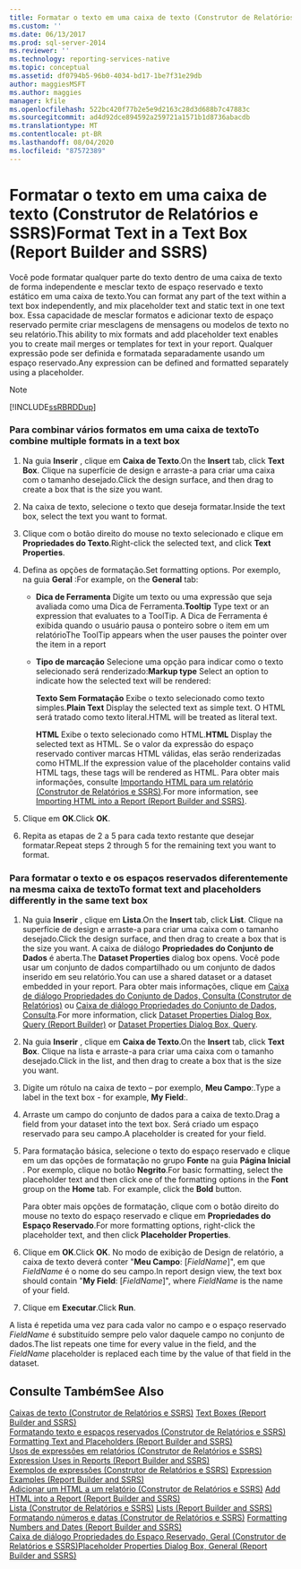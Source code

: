 ```yaml
---
title: Formatar o texto em uma caixa de texto (Construtor de Relatórios e SSRS) | Microsoft Docs
ms.custom: ''
ms.date: 06/13/2017
ms.prod: sql-server-2014
ms.reviewer: ''
ms.technology: reporting-services-native
ms.topic: conceptual
ms.assetid: df0794b5-96b0-4034-bd17-1be7f31e29db
author: maggiesMSFT
ms.author: maggies
manager: kfile
ms.openlocfilehash: 522bc420f77b2e5e9d2163c28d3d688b7c47883c
ms.sourcegitcommit: ad4d92dce894592a259721a1571b1d8736abacdb
ms.translationtype: MT
ms.contentlocale: pt-BR
ms.lasthandoff: 08/04/2020
ms.locfileid: "87572389"
---
```

# <a name="format-text-in-a-text-box-report-builder-and-ssrs"></a><span data-ttu-id="e7996-102">Formatar o texto em uma caixa de texto (Construtor de Relatórios e SSRS)</span><span class="sxs-lookup"><span data-stu-id="e7996-102">Format Text in a Text Box (Report Builder and SSRS)</span></span>
  <span data-ttu-id="e7996-103">Você pode formatar qualquer parte do texto dentro de uma caixa de texto de forma independente e mesclar texto de espaço reservado e texto estático em uma caixa de texto.</span><span class="sxs-lookup"><span data-stu-id="e7996-103">You can format any part of the text within a text box independently, and mix placeholder text and static text in one text box.</span></span> <span data-ttu-id="e7996-104">Essa capacidade de mesclar formatos e adicionar texto de espaço reservado permite criar mesclagens de mensagens ou modelos de texto no seu relatório.</span><span class="sxs-lookup"><span data-stu-id="e7996-104">This ability to mix formats and add placeholder text enables you to create mail merges or templates for text in your report.</span></span> <span data-ttu-id="e7996-105">Qualquer expressão pode ser definida e formatada separadamente usando um espaço reservado.</span><span class="sxs-lookup"><span data-stu-id="e7996-105">Any expression can be defined and formatted separately using a placeholder.</span></span>  
  
> [!NOTE]  
>  [!INCLUDE[ssRBRDDup](../../includes/ssrbrddup-md.md)]  
  
### <a name="to-combine-multiple-formats-in-a-text-box"></a><span data-ttu-id="e7996-106">Para combinar vários formatos em uma caixa de texto</span><span class="sxs-lookup"><span data-stu-id="e7996-106">To combine multiple formats in a text box</span></span>  
  
1.  <span data-ttu-id="e7996-107">Na guia **Inserir** , clique em **Caixa de Texto**.</span><span class="sxs-lookup"><span data-stu-id="e7996-107">On the **Insert** tab, click **Text Box**.</span></span> <span data-ttu-id="e7996-108">Clique na superfície de design e arraste-a para criar uma caixa com o tamanho desejado.</span><span class="sxs-lookup"><span data-stu-id="e7996-108">Click the design surface, and then drag to create a box that is the size you want.</span></span>  
  
2.  <span data-ttu-id="e7996-109">Na caixa de texto, selecione o texto que deseja formatar.</span><span class="sxs-lookup"><span data-stu-id="e7996-109">Inside the text box, select the text you want to format.</span></span>  
  
3.  <span data-ttu-id="e7996-110">Clique com o botão direito do mouse no texto selecionado e clique em **Propriedades do Texto**.</span><span class="sxs-lookup"><span data-stu-id="e7996-110">Right-click the selected text, and click **Text Properties**.</span></span>  
  
4.  <span data-ttu-id="e7996-111">Defina as opções de formatação.</span><span class="sxs-lookup"><span data-stu-id="e7996-111">Set formatting options.</span></span> <span data-ttu-id="e7996-112">Por exemplo, na guia **Geral** :</span><span class="sxs-lookup"><span data-stu-id="e7996-112">For example, on the **General** tab:</span></span>  
  
    -   <span data-ttu-id="e7996-113">**Dica de Ferramenta** Digite um texto ou uma expressão que seja avaliada como uma Dica de Ferramenta.</span><span class="sxs-lookup"><span data-stu-id="e7996-113">**Tooltip** Type text or an expression that evaluates to a ToolTip.</span></span> <span data-ttu-id="e7996-114">A Dica de Ferramenta é exibida quando o usuário pausa o ponteiro sobre o item em um relatório</span><span class="sxs-lookup"><span data-stu-id="e7996-114">The ToolTip appears when the user pauses the pointer over the item in a report</span></span>  
  
    -   <span data-ttu-id="e7996-115">**Tipo de marcação** Selecione uma opção para indicar como o texto selecionado será renderizado:</span><span class="sxs-lookup"><span data-stu-id="e7996-115">**Markup type** Select an option to indicate how the selected text will be rendered:</span></span>  
  
         <span data-ttu-id="e7996-116">**Texto Sem Formatação** Exibe o texto selecionado como texto simples.</span><span class="sxs-lookup"><span data-stu-id="e7996-116">**Plain Text** Display the selected text as simple text.</span></span> <span data-ttu-id="e7996-117">O HTML será tratado como texto literal.</span><span class="sxs-lookup"><span data-stu-id="e7996-117">HTML will be treated as literal text.</span></span>  
  
         <span data-ttu-id="e7996-118">**HTML**  Exibe o texto selecionado como HTML.</span><span class="sxs-lookup"><span data-stu-id="e7996-118">**HTML**  Display the selected text as HTML.</span></span> <span data-ttu-id="e7996-119">Se o valor da expressão do espaço reservado contiver marcas HTML válidas, elas serão renderizadas como HTML.</span><span class="sxs-lookup"><span data-stu-id="e7996-119">If the expression value of the placeholder contains valid HTML tags, these tags will be rendered as HTML.</span></span> <span data-ttu-id="e7996-120">Para obter mais informações, consulte [Importando HTML para um relatório &#40;Construtor de Relatórios e SSRS&#41;](importing-html-into-a-report-report-builder-and-ssrs.md).</span><span class="sxs-lookup"><span data-stu-id="e7996-120">For more information, see [Importing HTML into a Report &#40;Report Builder and SSRS&#41;](importing-html-into-a-report-report-builder-and-ssrs.md).</span></span>  
  
5.  <span data-ttu-id="e7996-121">Clique em **OK**.</span><span class="sxs-lookup"><span data-stu-id="e7996-121">Click **OK**.</span></span>  
  
6.  <span data-ttu-id="e7996-122">Repita as etapas de 2 a 5 para cada texto restante que desejar formatar.</span><span class="sxs-lookup"><span data-stu-id="e7996-122">Repeat steps 2 through 5 for the remaining text you want to format.</span></span>  
  
### <a name="to-format-text-and-placeholders-differently-in-the-same-text-box"></a><span data-ttu-id="e7996-123">Para formatar o texto e os espaços reservados diferentemente na mesma caixa de texto</span><span class="sxs-lookup"><span data-stu-id="e7996-123">To format text and placeholders differently in the same text box</span></span>  
  
1.  <span data-ttu-id="e7996-124">Na guia **Inserir** , clique em **Lista**.</span><span class="sxs-lookup"><span data-stu-id="e7996-124">On the **Insert** tab, click **List**.</span></span> <span data-ttu-id="e7996-125">Clique na superfície de design e arraste-a para criar uma caixa com o tamanho desejado.</span><span class="sxs-lookup"><span data-stu-id="e7996-125">Click the design surface, and then drag to create a box that is the size you want.</span></span> <span data-ttu-id="e7996-126">A caixa de diálogo **Propriedades do Conjunto de Dados** é aberta.</span><span class="sxs-lookup"><span data-stu-id="e7996-126">The **Dataset Properties** dialog box opens.</span></span> <span data-ttu-id="e7996-127">Você pode usar um conjunto de dados compartilhado ou um conjunto de dados inserido em seu relatório.</span><span class="sxs-lookup"><span data-stu-id="e7996-127">You can use a shared dataset or a dataset embedded in your report.</span></span> <span data-ttu-id="e7996-128">Para obter mais informações, clique em [Caixa de diálogo Propriedades do Conjunto de Dados, Consulta &#40;Construtor de Relatórios&#41;](../report-data/dataset-properties-dialog-box-query-report-builder.md) ou [Caixa de diálogo Propriedades do Conjunto de Dados, Consulta](../dataset-properties-dialog-box-query.md).</span><span class="sxs-lookup"><span data-stu-id="e7996-128">For more information, click [Dataset Properties Dialog Box, Query &#40;Report Builder&#41;](../report-data/dataset-properties-dialog-box-query-report-builder.md) or [Dataset Properties Dialog Box, Query](../dataset-properties-dialog-box-query.md).</span></span>  
  
2.  <span data-ttu-id="e7996-129">Na guia **Inserir** , clique em **Caixa de Texto**.</span><span class="sxs-lookup"><span data-stu-id="e7996-129">On the **Insert** tab, click **Text Box**.</span></span> <span data-ttu-id="e7996-130">Clique na lista e arraste-a para criar uma caixa com o tamanho desejado.</span><span class="sxs-lookup"><span data-stu-id="e7996-130">Click in the list, and then drag to create a box that is the size you want.</span></span>  
  
3.  <span data-ttu-id="e7996-131">Digite um rótulo na caixa de texto – por exemplo, **Meu Campo**:.</span><span class="sxs-lookup"><span data-stu-id="e7996-131">Type a label in the text box - for example, **My Field**:.</span></span>  
  
4.  <span data-ttu-id="e7996-132">Arraste um campo do conjunto de dados para a caixa de texto.</span><span class="sxs-lookup"><span data-stu-id="e7996-132">Drag a field from your dataset into the text box.</span></span> <span data-ttu-id="e7996-133">Será criado um espaço reservado para seu campo.</span><span class="sxs-lookup"><span data-stu-id="e7996-133">A placeholder is created for your field.</span></span>  
  
5.  <span data-ttu-id="e7996-134">Para formatação básica, selecione o texto do espaço reservado e clique em um das opções de formatação no grupo **Fonte** na guia **Página Inicial** . Por exemplo, clique no botão **Negrito**.</span><span class="sxs-lookup"><span data-stu-id="e7996-134">For basic formatting, select the placeholder text and then click one of the formatting options in the **Font** group on the **Home** tab. For example, click the **Bold** button.</span></span>  
  
     <span data-ttu-id="e7996-135">Para obter mais opções de formatação, clique com o botão direito do mouse no texto do espaço reservado e clique em **Propriedades do Espaço Reservado**.</span><span class="sxs-lookup"><span data-stu-id="e7996-135">For more formatting options, right-click the placeholder text, and then click **Placeholder Properties**.</span></span>  
  
6.  <span data-ttu-id="e7996-136">Clique em **OK**.</span><span class="sxs-lookup"><span data-stu-id="e7996-136">Click **OK**.</span></span> <span data-ttu-id="e7996-137">No modo de exibição de Design de relatório, a caixa de texto deverá conter "**Meu Campo**: [*FieldName*]", em que *FieldName* é o nome do seu campo.</span><span class="sxs-lookup"><span data-stu-id="e7996-137">In report design view, the text box should contain "**My Field**: [*FieldName*]", where *FieldName* is the name of your field.</span></span>  
  
7.  <span data-ttu-id="e7996-138">Clique em **Executar**.</span><span class="sxs-lookup"><span data-stu-id="e7996-138">Click **Run**.</span></span>  
  
 <span data-ttu-id="e7996-139">A lista é repetida uma vez para cada valor no campo e o espaço reservado *FieldName* é substituído sempre pelo valor daquele campo no conjunto de dados.</span><span class="sxs-lookup"><span data-stu-id="e7996-139">The list repeats one time for every value in the field, and the *FieldName* placeholder is replaced each time by the value of that field in the dataset.</span></span>  
  
## <a name="see-also"></a><span data-ttu-id="e7996-140">Consulte Também</span><span class="sxs-lookup"><span data-stu-id="e7996-140">See Also</span></span>  
 <span data-ttu-id="e7996-141">[Caixas de texto &#40;Construtor de Relatórios e SSRS&#41;](text-boxes-report-builder-and-ssrs.md) </span><span class="sxs-lookup"><span data-stu-id="e7996-141">[Text Boxes &#40;Report Builder and SSRS&#41;](text-boxes-report-builder-and-ssrs.md) </span></span>  
 <span data-ttu-id="e7996-142">[Formatando texto e espaços reservados &#40;Construtor de Relatórios e SSRS&#41;](formatting-text-and-placeholders-report-builder-and-ssrs.md) </span><span class="sxs-lookup"><span data-stu-id="e7996-142">[Formatting Text and Placeholders &#40;Report Builder and SSRS&#41;](formatting-text-and-placeholders-report-builder-and-ssrs.md) </span></span>  
 <span data-ttu-id="e7996-143">[Usos de expressões em relatórios &#40;Construtor de Relatórios e SSRS&#41;](expression-uses-in-reports-report-builder-and-ssrs.md) </span><span class="sxs-lookup"><span data-stu-id="e7996-143">[Expression Uses in Reports &#40;Report Builder and SSRS&#41;](expression-uses-in-reports-report-builder-and-ssrs.md) </span></span>  
 <span data-ttu-id="e7996-144">[Exemplos de expressões &#40;Construtor de Relatórios e SSRS&#41;](expression-examples-report-builder-and-ssrs.md) </span><span class="sxs-lookup"><span data-stu-id="e7996-144">[Expression Examples &#40;Report Builder and SSRS&#41;](expression-examples-report-builder-and-ssrs.md) </span></span>  
 <span data-ttu-id="e7996-145">[Adicionar um HTML a um relatório &#40;Construtor de Relatórios e SSRS&#41;](add-html-into-a-report-report-builder-and-ssrs.md) </span><span class="sxs-lookup"><span data-stu-id="e7996-145">[Add HTML into a Report &#40;Report Builder and SSRS&#41;](add-html-into-a-report-report-builder-and-ssrs.md) </span></span>  
 <span data-ttu-id="e7996-146">[Lista &#40;Construtor de Relatórios e SSRS&#41;](tables-matrices-and-lists-report-builder-and-ssrs.md) </span><span class="sxs-lookup"><span data-stu-id="e7996-146">[Lists &#40;Report Builder and SSRS&#41;](tables-matrices-and-lists-report-builder-and-ssrs.md) </span></span>  
 <span data-ttu-id="e7996-147">[Formatando números e datas &#40;Construtor de Relatórios e SSRS&#41;](formatting-numbers-and-dates-report-builder-and-ssrs.md) </span><span class="sxs-lookup"><span data-stu-id="e7996-147">[Formatting Numbers and Dates &#40;Report Builder and SSRS&#41;](formatting-numbers-and-dates-report-builder-and-ssrs.md) </span></span>  
 [<span data-ttu-id="e7996-148">Caixa de diálogo Propriedades do Espaço Reservado, Geral &#40;Construtor de Relatórios e SSRS&#41;</span><span class="sxs-lookup"><span data-stu-id="e7996-148">Placeholder Properties Dialog Box, General &#40;Report Builder and SSRS&#41;</span></span>](../placeholder-properties-dialog-box-general-report-builder-and-ssrs.md)  
  
  
